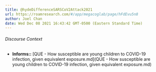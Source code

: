 ```yaml
---
title: @hydeDifferenceSARSCoV2Attack2021
url: https://roamresearch.com/#/app/megacoglab/page/hFdEvu5n8
author: Joel Chan
date: Wed Dec 08 2021 16:43:42 GMT-0500 (Eastern Standard Time)
---
```




###### Discourse Context

- **Informs::** [QUE - How susceptible are young children to COVID-19 infection, given equivalent exposure.md](QUE - How susceptible are young children to COVID-19 infection, given equivalent exposure.md)

